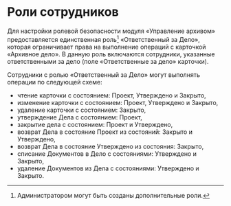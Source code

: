 # Роли сотрудников

Для настройки ролевой безопасности модуля «Управление архивом» предоставляется единственная роль[^1] «Ответственный за Дело», которая ограничивает права на выполнение операций с карточкой «Архивное дело». В данную роль включаются сотрудники, указанные ответственными за дело (поле «Ответственные за дело» карточки).

Сотрудники с ролью «Ответственный за Дело» могут выполнять операции по следующей схеме:

- чтение карточки с состоянием: Проект, Утверждено и Закрыто,
- изменение карточки с состоянием: Проект, Утверждено и Закрыто,
- удаление карточки с состоянием: Закрыто,
- утверждение Дела с состоянием: Проект,
- закрытие дела с состоянием: Проект и Утверждено,
- возврат Дела в состояние Проект из состояний: Закрыто и Утверждено,
- возврат Дела в состояние Утверждено из состояния: Закрыто,
- списание Документов в Дело с состояниями: Утверждено и Закрыто,
- удаление Документов из Дела с состояниями: Утверждено и Закрыто.

[^1]: Администратором могут быть созданы дополнительные роли.